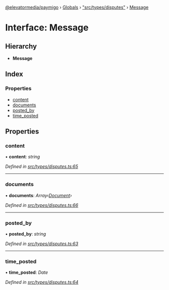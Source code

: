 [@elevatormedia/paymigo](../README.md) › [Globals](../globals.md) › ["src/types/disputes"](../modules/_src_types_disputes_.md) › [Message](_src_types_disputes_.message.md)

# Interface: Message

## Hierarchy

-   **Message**

## Index

### Properties

-   [content](_src_types_disputes_.message.md#content)
-   [documents](_src_types_disputes_.message.md#documents)
-   [posted_by](_src_types_disputes_.message.md#posted_by)
-   [time_posted](_src_types_disputes_.message.md#time_posted)

## Properties

### content

• **content**: _string_

_Defined in [src/types/disputes.ts:65](https://github.com/ELEVATORmedia/paymigo/blob/7be1a84/src/types/disputes.ts#L65)_

---

### documents

• **documents**: _Array‹[Document](_src_types_disputes_.document.md)›_

_Defined in [src/types/disputes.ts:66](https://github.com/ELEVATORmedia/paymigo/blob/7be1a84/src/types/disputes.ts#L66)_

---

### posted_by

• **posted_by**: _string_

_Defined in [src/types/disputes.ts:63](https://github.com/ELEVATORmedia/paymigo/blob/7be1a84/src/types/disputes.ts#L63)_

---

### time_posted

• **time_posted**: _Date_

_Defined in [src/types/disputes.ts:64](https://github.com/ELEVATORmedia/paymigo/blob/7be1a84/src/types/disputes.ts#L64)_
